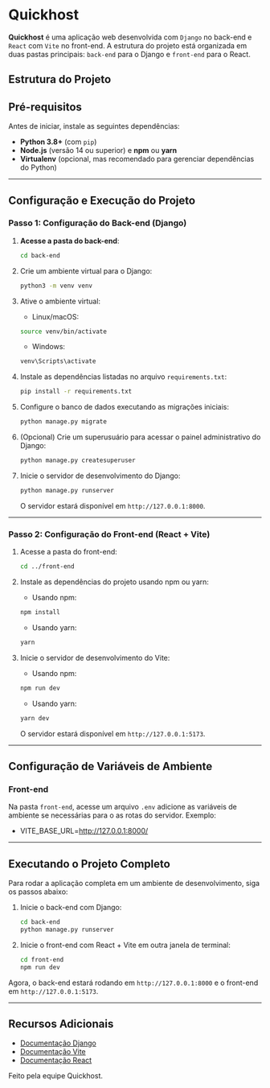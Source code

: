 # Quickhost

**Quickhost** é uma aplicação web desenvolvida com `Django` no back-end e `React` com `Vite` no front-end. A estrutura do projeto está organizada em duas pastas principais: `back-end` para o Django e `front-end` para o React.

## Estrutura do Projeto

## Pré-requisitos

Antes de iniciar, instale as seguintes dependências:

- **Python 3.8+** (com `pip`)
- **Node.js** (versão 14 ou superior) e **npm** ou **yarn**
- **Virtualenv** (opcional, mas recomendado para gerenciar dependências do Python)

---

## Configuração e Execução do Projeto

### Passo 1: Configuração do Back-end (Django)

1. **Acesse a pasta do back-end**:

   ```bash
   cd back-end
   ```

2. Crie um ambiente virtual para o Django:

   ```bash
   python3 -m venv venv
   ```

3. Ative o ambiente virtual:

   - Linux/macOS:

   ```bash
   source venv/bin/activate
   ```

   - Windows:

   ```bash
   venv\Scripts\activate
   ```

4. Instale as dependências listadas no arquivo `requirements.txt`:

   ```bash
   pip install -r requirements.txt
   ```

5. Configure o banco de dados executando as migrações iniciais:

   ```bash
   python manage.py migrate
   ```

6. (Opcional) Crie um superusuário para acessar o painel administrativo do Django:

   ```bash
   python manage.py createsuperuser
   ```

7. Inicie o servidor de desenvolvimento do Django:

   ```bash
   python manage.py runserver
   ```

   O servidor estará disponível em `http://127.0.0.1:8000`.

---

### Passo 2: Configuração do Front-end (React + Vite)

1. Acesse a pasta do front-end:

   ```bash
   cd ../front-end
   ```

2. Instale as dependências do projeto usando npm ou yarn:

   - Usando npm:

   ```bash
   npm install
   ```

   - Usando yarn:

   ```bash
   yarn
   ```

3. Inicie o servidor de desenvolvimento do Vite:

   - Usando npm:

   ```bash
   npm run dev
   ```

   - Usando yarn:

   ```bash
   yarn dev
   ```

   O servidor estará disponível em `http://127.0.0.1:5173`.

---

## Configuração de Variáveis de Ambiente

### Front-end

Na pasta `front-end`, acesse um arquivo `.env` adicione as variáveis de ambiente se necessárias para o as rotas do servidor. Exemplo:

- VITE_BASE_URL=http://127.0.0.1:8000/

---

## Executando o Projeto Completo

Para rodar a aplicação completa em um ambiente de desenvolvimento, siga os passos abaixo:

1. Inicie o back-end com Django:

   ```bash
   cd back-end
   python manage.py runserver
   ```

2. Inicie o front-end com React + Vite em outra janela de terminal:

   ```bash
   cd front-end
   npm run dev
   ```

Agora, o back-end estará rodando em `http://127.0.0.1:8000` e o front-end em `http://127.0.0.1:5173`.

---

## Recursos Adicionais

- [Documentação Django](https://www.djangoproject.com/)
- [Documentação Vite](https://vitejs.dev/)
- [Documentação React](https://reactjs.org/)

Feito pela equipe Quickhost.
